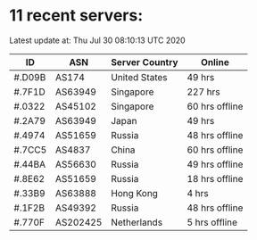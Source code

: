 # 11 recent servers:

Latest update at: Thu Jul 30 08:10:13 UTC 2020

| ID | ASN | Server Country | Online |
| -- | --- | -------------- | ------ |
| #.D09B | AS174 | United States | 49 hrs |
| #.7F1D | AS63949 | Singapore | 227 hrs |
| #.0322 | AS45102 | Singapore | 60 hrs offline |
| #.2A79 | AS63949 | Japan | 49 hrs |
| #.4974 | AS51659 | Russia | 48 hrs offline |
| #.7CC5 | AS4837 | China | 60 hrs offline |
| #.44BA | AS56630 | Russia | 49 hrs offline |
| #.8E62 | AS51659 | Russia | 18 hrs offline |
| #.33B9 | AS63888 | Hong Kong | 4 hrs |
| #.1F2B | AS49392 | Russia | 48 hrs offline |
| #.770F | AS202425 | Netherlands | 5 hrs offline |


